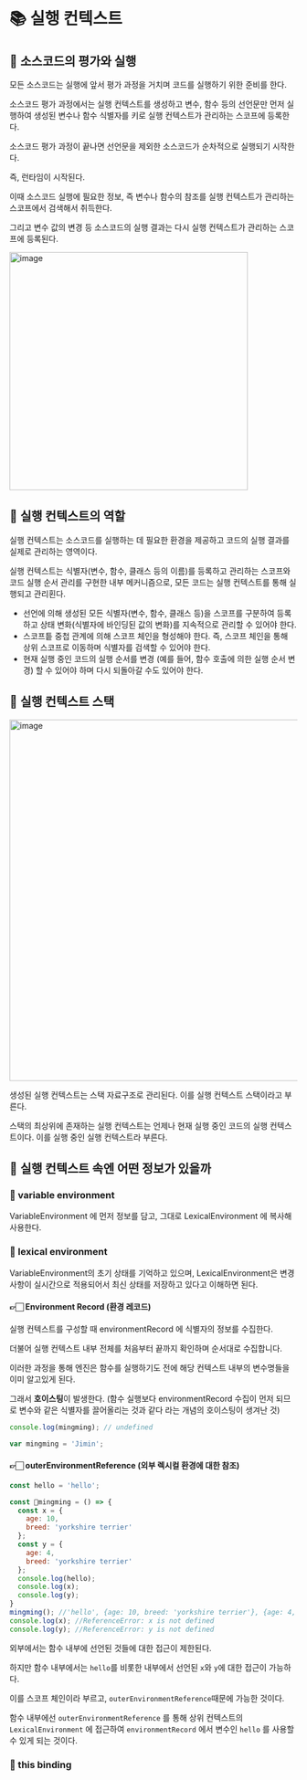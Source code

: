 # 📚 실행 컨텍스트

## 🎀 소스코드의 평가와 실행

모든 소스코드는 실행에 앞서 평가 과정을 거치며 코드를 실행하기 위한 준비를 한다.

소스코드 평가 과정에서는 실행 컨텍스트를 생성하고 변수, 함수 등의 선언문만 먼저 실행하여 생성된 변수나 함수 식별자를 키로 실행 컨텍스트가 관리하는 스코프에 등록한다.

소스코드 평가 과정이 끝나면 선언문을 제외한 소스코드가 순차적으로 실행되기 시작한다.

즉, 런타임이 시작된다.

이때 소스코드 실행에 필요한 정보, 즉 변수나 함수의 참조를 실행 컨텍스트가 관리하는 스코프에서 검색해서 취득한다.

그리고 변수 값의 변경 등 소스코드의 실행 결과는 다시 실행 컨텍스트가 관리하는 스코프에 등록된다.

<img width="417" alt="image" src="https://github.com/mingzzi96/js-deep-dive-study/assets/134386378/13e0b7e5-cfb8-4e53-bd0f-ed26860e3d60">


## 🎀 실행 컨텍스트의 역할

실행 컨텍스트는 소스코드를 실행하는 데 필요한 환경을 제공하고 코드의 실행 결과를 실제로 관리하는 영역이다.

실행 컨텍스트는 식별자(변수, 함수, 클래스 등의 이름)를 등록하고 관리하는 스코프와 코드 실행 순서 관리를 구현한 내부 메커니즘으로, 모든 코드는 실행 컨텍스트를 통해 실행되고 관리횐다.

- 선언에 의해 생성된 모든 식별자(변수, 함수, 클래스 등)을 스코프를 구분하여 등록하고 상태 변화(식별자에 바인딩된 값의 변화)를 지속적으로 관리할 수 있어야 한다.
- 스코프틑 중첩 관계에 의해 스코프 체인을 형성해야 한다. 즉, 스코프 체인을 통해 상위 스코프로 이동하며 식별자를 검색할 수 있어야 한다.
- 현재 실행 중인 코드의 실행 순서를 변경 (예를 들어, 함수 호출에 의한 실행 순서 변경) 할 수 있어야 하며 다시 되돌아갈 수도 있어야 한다.


## 🎀 실행 컨텍스트 스택

<img width="633" alt="image" src="https://github.com/mingzzi96/js-deep-dive-study/assets/134386378/755e0f23-d016-40a8-8726-16191c236a6a">

생성된 실행 컨텍스트는 스택 자료구조로 관리된다. 이를 실행 컨텍스트 스택이라고 부른다.

스택의 최상위에 존재하는 실행 컨텍스트는 언제나 현재 실행 중인 코드의 실행 컨텍스트이다. 이를 실행 중인 실행 컨텍스트라 부른다.


## 🎀 실행 컨텍스트 속엔 어떤 정보가 있을까

### 📌 variable environment

VariableEnvironment 에 먼저 정보를 담고, 그대로 LexicalEnvironment 에 복사해 사용한다.

### 📌 lexical environment

VariableEnvironment의 초기 상태를 기억하고 있으며, LexicalEnvironment은 변경 사항이 실시간으로 적용되어서 최신 상태를 저장하고 있다고 이해하면 된다.

#### 👉🏻 Environment Record (환경 레코드)
실행 컨텍스트를 구성할 때 environmentRecord 에 식별자의 정보를 수집한다. 

더불어 실행 컨텍스트 내부 전체를 처음부터 끝까지 확인하며 순서대로 수집합니다.

이러한 과정을 통해 엔진은 함수를 실행하기도 전에 해당 컨텍스트 내부의 변수명들을 이미 알고있게 된다.

그래서 **호이스팅**이 발생한다. (함수 실행보다 environmentRecord 수집이 먼저 되므로 변수와 같은 식별자를 끌어올리는 것과 같다 라는 개념의 호이스팅이 생겨난 것)

```js
console.log(mingming); // undefined

var mingming = 'Jimin'; 
```

#### 👉🏻 outerEnvironmentReference (외부 렉시컬 환경에 대한 참조)
```js
const hello = 'hello';

const mingming = () => {
  const x = {
    age: 10,
    breed: 'yorkshire terrier'
  };
  const y = {
    age: 4,
    breed: 'yorkshire terrier'
  };
  console.log(hello);
  console.log(x);
  console.log(y);
}
mingming(); //'hello', {age: 10, breed: 'yorkshire terrier'}, {age: 4, breed: 'yorkshire terrier'}
console.log(x); //ReferenceError: x is not defined
console.log(y); //ReferenceError: y is not defined
```

외부에서는 함수 내부에 선언된 것들에 대한 접근이 제한된다.

하지만 함수 내부에서는 `hello`를 비롯한 내부에서 선언된 `x`와 `y`에 대한 접근이 가능하다.

이를 스코프 체인이라 부르고, `outerEnvironmentReference`때문에 가능한 것이다.

함수 내부에선 `outerEnvironmentReference` 를 통해 상위 컨텍스트의 `LexicalEnvironment` 에 접근하여 `environmentRecord` 에서 변수인 `hello` 를 사용할 수 있게 되는 것이다.
 
### 📌 this binding
